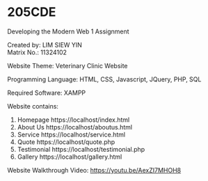 # 205CDE
Developing the Modern Web 1 Assignment

Created by: LIM SIEW YIN  
Matrix No.: 11324102

Website Theme: Veterinary Clinic Website

Programming Language: HTML, CSS, Javascript, JQuery, PHP, SQL

Required Software: XAMPP

Website contains:
1. Homepage
  https://localhost/index.html
2. About Us
  https://localhost/aboutus.html
3. Service
  https://localhost/service.html
4. Quote
  https://localhost/quote.php
5. Testimonial
  https://localhost/testimonial.php
6. Gallery
  https://localhost/gallery.html

Website Walkthrough Video:
  https://youtu.be/AexZI7MHOH8
  
